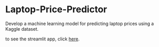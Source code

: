 # Laptop-Price-Predictor
Develop a machine learning model for predicting laptop prices using a Kaggle dataset.

to see the streamlit app, click [here](https://laptop-price-predictor-s7jmbvfohae8fyd9fcehir.streamlit.app/).
